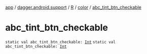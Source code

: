 [app](../../../index.md) / [dagger.android.support](../../index.md) / [R](../index.md) / [color](index.md) / [abc_tint_btn_checkable](./abc_tint_btn_checkable.md)

# abc_tint_btn_checkable

`static val abc_tint_btn_checkable: `[`Int`](https://kotlinlang.org/api/latest/jvm/stdlib/kotlin/-int/index.html)
`static val abc_tint_btn_checkable: `[`Int`](https://kotlinlang.org/api/latest/jvm/stdlib/kotlin/-int/index.html)